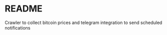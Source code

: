 # README

Crawler to collect bitcoin prices and telegram integration to send scheduled notifications
